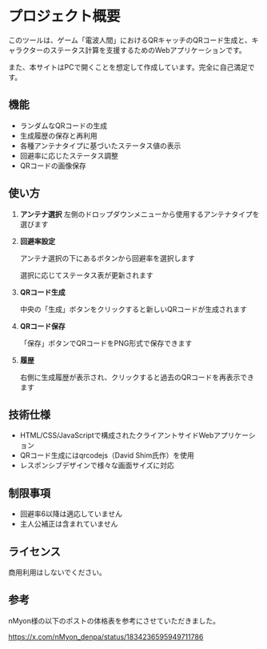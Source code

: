 # プロジェクト概要
このツールは、ゲーム「電波人間」におけるQRキャッチのQRコード生成と、キャラクターのステータス計算を支援するためのWebアプリケーションです。

また、本サイトはPCで開くことを想定して作成しています。完全に自己満足です。

## 機能
- ランダムなQRコードの生成
- 生成履歴の保存と再利用
- 各種アンテナタイプに基づいたステータス値の表示
- 回避率に応じたステータス調整
- QRコードの画像保存

## 使い方

1. **アンテナ選択**
   左側のドロップダウンメニューから使用するアンテナタイプを選びます

2. **回避率設定**

   アンテナ選択の下にあるボタンから回避率を選択します

   選択に応じてステータス表が更新されます

3. **QRコード生成**

   中央の「生成」ボタンをクリックすると新しいQRコードが生成されます

4. **QRコード保存**
   
   「保存」ボタンでQRコードをPNG形式で保存できます

5. **履歴**
   
   右側に生成履歴が表示され、クリックすると過去のQRコードを再表示できます

## 技術仕様
- HTML/CSS/JavaScriptで構成されたクライアントサイドWebアプリケーション
- QRコード生成にはqrcodejs（David Shim氏作）を使用
- レスポンシブデザインで様々な画面サイズに対応
  
## 制限事項
- 回避率6以降は適応していません
- 主人公補正は含まれていません

## ライセンス
商用利用はしないでください。

## 参考
nMyon様の以下のポストの体格表を参考にさせていただきました。

https://x.com/nMyon_denpa/status/1834236595949711786